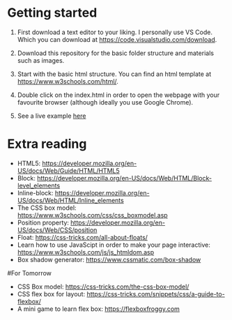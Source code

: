 # Getting started
1. First download a text editor to your liking. I personally use VS Code. Which you can download at https://code.visualstudio.com/download.

2. Download this repository for the basic folder structure and materials such as images. 

3. Start with the basic html structure. You can find an html template at https://www.w3schools.com/html/. 

4. Double click on the index.html in order to open the webpage with your favourite browser (although ideally you use Google Chrome).

5. See a live example [here](https://kidomjung.github.io/designweek_spotify_project/)


# Extra reading 
- HTML5: https://developer.mozilla.org/en-US/docs/Web/Guide/HTML/HTML5
- Block: https://developer.mozilla.org/en-US/docs/Web/HTML/Block-level_elements
- Inline-block: https://developer.mozilla.org/en-US/docs/Web/HTML/Inline_elements
- The CSS box model: https://www.w3schools.com/css/css_boxmodel.asp
- Position property: https://developer.mozilla.org/en-US/docs/Web/CSS/position
- Float: https://css-tricks.com/all-about-floats/
- Learn how to use JavaScipt in order to make your page interactive: https://www.w3schools.com/js/js_htmldom.asp
- Box shadow generator: https://www.cssmatic.com/box-shadow


#For Tomorrow
- CSS Box model: https://css-tricks.com/the-css-box-model/
- CSS flex box for layout: https://css-tricks.com/snippets/css/a-guide-to-flexbox/
- A mini game to learn flex box: https://flexboxfroggy.com